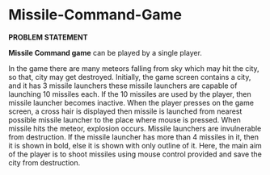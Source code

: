 # Missile-Command-Game

**PROBLEM STATEMENT**

**Missile Command game** can be played by a single player. 

In the game there are many meteors falling from sky which may hit the city, so that, city may get destroyed. 
Initially, the game screen contains a city, and it has 3 missile launchers these missile launchers are capable of launching 10 missiles each. If the 10 missiles are used by the player, then missile launcher becomes inactive.
When the player presses on the game screen, a cross hair is displayed then missile is launched from nearest possible missile launcher to the place where mouse is pressed. When missile hits the meteor, explosion occurs.
Missile launchers are invulnerable from destruction. If the missile launcher has more than 4 missiles in it, then it is shown in bold, else it is shown with only outline of it.
Here, the main aim of the player is to shoot missiles using mouse control provided and save the city from destruction.
